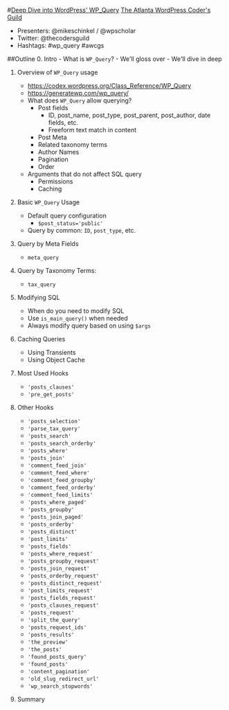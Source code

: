 #[Deep Dive into WordPress' WP_Query](http://www.meetup.com/atlanta-wordpress-coders-guild/events/222522372/)
[The Atlanta WordPress Coder's Guild](http://www.meetup.com/atlanta-wordpress-coders-guild/)
- Presenters: @mikeschinkel / @wpscholar
- Twitter: @thecodersguild
- Hashtags: #wp_query #awcgs 


##Outline
0. Intro
	- What is `WP_Query`?
	- We'll gloss over 
	- We'll dive in deep
	
1. Overview of `WP_Query` usage
	- https://codex.wordpress.org/Class_Reference/WP_Query
	- https://generatewp.com/wp_query/
	- What does `WP_Query` allow querying?
		- Post fields
			- ID, post_name, post_type, post_parent, post_author, date fields, etc.
			- Freeform text match in content
		- Post Meta
		- Related taxonomy terms
		- Author Names
		- Pagination
		- Order
	- Arguments that do not affect SQL query
		- Permissions
		- Caching 
		
2. Basic `WP_Query` Usage
	- Default query configuration
		- `$post_status='public'`
	- Query by common: `ID`, `post_type`, etc.
	
3. Query by Meta Fields
	- `meta_query`

4. Query by Taxonomy Terms: 
	- `tax_query`
	
5. Modifying SQL
	- When do you need to modify SQL
	- Use `is_main_query()` when needed
	- Always modify query based on using `$args`

6. Caching Queries
	- Using Transients
	- Using Object Cache

7. Most Used Hooks
    - `'posts_clauses'`
    - `'pre_get_posts'`

8. Other Hooks
    - `'posts_selection'`
    - `'parse_tax_query'`
    - `'posts_search'`
    - `'posts_search_orderby'`
    - `'posts_where'`	
    - `'posts_join'`	
    - `'comment_feed_join'`
    - `'comment_feed_where'`
    - `'comment_feed_groupby'`
    - `'comment_feed_orderby'`
    - `'comment_feed_limits'`
    - `'posts_where_paged'`
    - `'posts_groupby'`
    - `'posts_join_paged'`
    - `'posts_orderby'`
    - `'posts_distinct'`
    - `'post_limits'`
    - `'posts_fields'`
    - `'posts_where_request'`
    - `'posts_groupby_request'`
    - `'posts_join_request'`
    - `'posts_orderby_request'`
    - `'posts_distinct_request'`
    - `'post_limits_request'`
    - `'posts_fields_request'`
    - `'posts_clauses_request'`
    - `'posts_request'`
    - `'split_the_query'`
    - `'posts_request_ids'`
    - `'posts_results'`
    - `'the_preview'`
    - `'the_posts'`
    - `'found_posts_query'`
    - `'found_posts'`
    - `'content_pagination'`
    - `'old_slug_redirect_url'`
    - `'wp_search_stopwords'`

9. Summary

